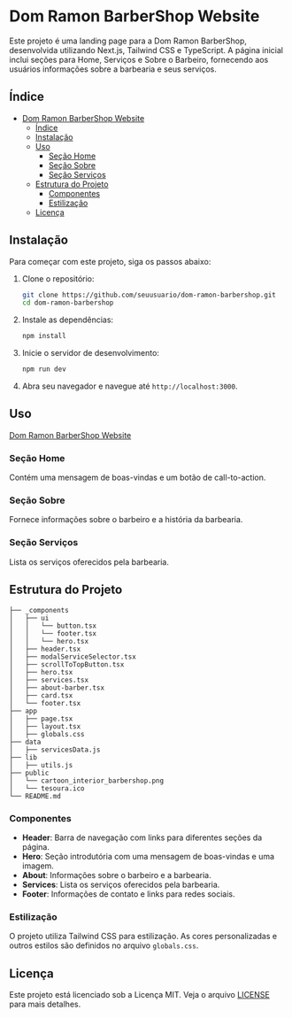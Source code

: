 # Dom Ramon BarberShop Website

Este projeto é uma landing page para a Dom Ramon BarberShop, desenvolvida utilizando Next.js, Tailwind CSS e TypeScript. A página inicial inclui seções para Home, Serviços e Sobre o Barbeiro, fornecendo aos usuários informações sobre a barbearia e seus serviços.

## Índice
- [Dom Ramon BarberShop Website](#dom-ramon-barbershop-website)
  - [Índice](#índice)
  - [Instalação](#instalação)
  - [Uso](#uso)
    - [Seção Home](#seção-home)
    - [Seção Sobre](#seção-sobre)
    - [Seção Serviços](#seção-serviços)
  - [Estrutura do Projeto](#estrutura-do-projeto)
    - [Componentes](#componentes)
    - [Estilização](#estilização)
  - [Licença](#licença)

## Instalação

Para começar com este projeto, siga os passos abaixo:

1. Clone o repositório:
   ```bash
   git clone https://github.com/seuusuario/dom-ramon-barbershop.git
   cd dom-ramon-barbershop
   ```

2. Instale as dependências:
   ```bash
   npm install
   ```

3. Inicie o servidor de desenvolvimento:
   ```bash
   npm run dev
   ```

4. Abra seu navegador e navegue até `http://localhost:3000`.

## Uso
[Dom Ramon BarberShop Website](https://dom-ramon-barber.vercel.app/)

### Seção Home
Contém uma mensagem de boas-vindas e um botão de call-to-action.

### Seção Sobre
Fornece informações sobre o barbeiro e a história da barbearia.

### Seção Serviços
Lista os serviços oferecidos pela barbearia.

## Estrutura do Projeto

```
├── _components
│   ├── ui
│   │   └── button.tsx
│   │   └── footer.tsx
│   │   └── hero.tsx
│   ├── header.tsx
│   ├── modalServiceSelector.tsx
│   ├── scrollToTopButton.tsx
│   ├── hero.tsx
│   ├── services.tsx
│   ├── about-barber.tsx
│   ├── card.tsx
│   └── footer.tsx
├── app
│   ├── page.tsx
│   ├── layout.tsx
│   ├── globals.css
├── data
│   ├── servicesData.js
├── lib
│   ├── utils.js
├── public
│   └── cartoon_interior_barbershop.png
│   └── tesoura.ico
└── README.md
```

### Componentes

- **Header**: Barra de navegação com links para diferentes seções da página.
- **Hero**: Seção introdutória com uma mensagem de boas-vindas e uma imagem.
- **About**: Informações sobre o barbeiro e a barbearia.
- **Services**: Lista os serviços oferecidos pela barbearia.
- **Footer**: Informações de contato e links para redes sociais.

### Estilização

O projeto utiliza Tailwind CSS para estilização. As cores personalizadas e outros estilos são definidos no arquivo `globals.css`.


## Licença

Este projeto está licenciado sob a Licença MIT. Veja o arquivo [LICENSE](LICENSE) para mais detalhes.